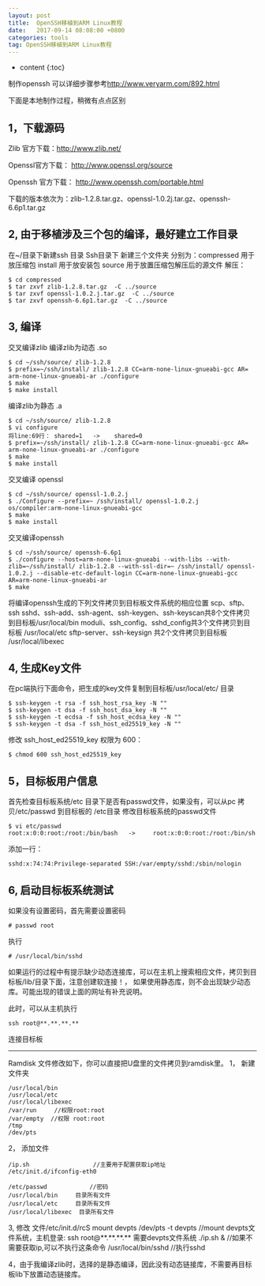 ```yaml
---
layout: post
title:  OpenSSH移植到ARM Linux教程
date:   2017-09-14 08:08:00 +0800
categories: tools
tag: OpenSSH移植到ARM Linux教程
---
```


* content
{:toc}

制作openssh 可以详细步骤参考<http://www.veryarm.com/892.html>

下面是本地制作过程，稍微有点点区别
## 1，下载源码
Zlib 官方下载：<http://www.zlib.net/>

Openssl官方下载： <http://www.openssl.org/source>

Openssh 官方下载： <http://www.openssh.com/portable.html>

 下载的版本依次为：zlib-1.2.8.tar.gz、openssl-1.0.2j.tar.gz、openssh-6.6p1.tar.gz
## 2, 由于移植涉及三个包的编译，最好建立工作目录
在~/目录下新建ssh 目录
 Ssh目录下 新建三个文件夹
 分别为：compressed 用于放压缩包  install 用于放安装包  source 用于放置压缩包解压后的源文件
 解压：
 ```
 $ cd compressed
 $ tar zxvf zlib-1.2.8.tar.gz  -C ../source
 $ tar zxvf openssl-1.0.2.j.tar.gz  -C ../source
 $ tar zxvf openssh-6.6p1.tar.gz  -C ../source
 ```
## 3, 编译
 交叉编译zlib
 编译zlib为动态 .so
 ```
 $ cd ~/ssh/source/ zlib-1.2.8
 $ prefix=~/ssh/install/ zlib-1.2.8 CC=arm-none-linux-gnueabi-gcc AR= arm-none-linux-gnueabi-ar ./configure
 $ make
 $ make install
 ```

 编译zlib为静态 .a
 ```
 $ cd ~/ssh/source/ zlib-1.2.8
 $ vi configure  
 将line:69行： shared=1   ->    shared=0
 $ prefix=~/ssh/install/ zlib-1.2.8 CC=arm-none-linux-gnueabi-gcc AR= arm-none-linux-gnueabi-ar ./configure
 $ make
 $ make install
 ```

 交叉编译 openssl
 ```
 $ cd ~/ssh/source/ openssl-1.0.2.j
 $ ./Configure --prefix=~ /ssh/install/ openssl-1.0.2.j  os/compiler:arm-none-linux-gnueabi-gcc
 $ make
 $ make install
 ```

 交叉编译openssh
 ```
 $ cd ~/ssh/source/ openssh-6.6p1
 $ ./configure --host=arm-none-linux-gnueabi --with-libs --with-zlib=~/ssh/install/ zlib-1.2.8 --with-ssl-dir=~ /ssh/install/ openssl-1.0.2.j --disable-etc-default-login CC=arm-none-linux-gnueabi-gcc AR=arm-none-linux-gnueabi-ar
 $ make
 ```

 将编译openssh生成的下列文件拷贝到目标板文件系统的相应位置
scp、sftp、ssh sshd、ssh-add、ssh-agent、ssh-keygen、ssh-keyscan共8个文件拷贝到目标板/usr/local/bin
moduli、ssh_config、sshd_config共3个文件拷贝到目标板 /usr/local/etc
sftp-server、ssh-keysign 共2个文件拷贝到目标板 /usr/local/libexec
 ## 4, 生成Key文件
在pc端执行下面命令，把生成的key文件复制到目标板/usr/local/etc/ 目录
```
$ ssh-keygen -t rsa -f ssh_host_rsa_key -N ""
$ ssh-keygen -t dsa -f ssh_host_dsa_key -N ""
$ ssh-keygen -t ecdsa -f ssh_host_ecdsa_key -N ""
$ ssh-keygen -t dsa -f ssh_host_ed25519_key -N ""
```

修改 ssh_host_ed25519_key 权限为 600：
```
$ chmod 600 ssh_host_ed25519_key
```
## 5，目标板用户信息
   首先检查目标板系统/etc 目录下是否有passwd文件，如果没有，可以从pc 拷贝/etc/passwd 到目标板的 /etc目录
   修改目标板系统的passwd文件
   ```
   $ vi etc/passwd
   root:x:0:0:root:/root:/bin/bash   ->     root:x:0:0:root:/root:/bin/sh
   ```
   添加一行：
   ```
   sshd:x:74:74:Privilege-separated SSH:/var/empty/sshd:/sbin/nologin
   ```
## 6,  启动目标板系统测试
   如果没有设置密码，首先需要设置密码
   ```
   # passwd root
   ```

   执行
   ```
   # /usr/local/bin/sshd
   ```
   如果运行的过程中有提示缺少动态连接库，可以在主机上搜索相应文件，拷贝到目标板/lib/目录下面，注意创建软连接！，
如果使用静态库，则不会出现缺少动态库。可能出现的错误上面的网址有补充说明。

此时，可以从主机执行
```
ssh root@**.**.**.**  
```
连接目标板






***

Ramdisk 文件修改如下，你可以直接把U盘里的文件拷贝到ramdisk里。
1，	新建文件夹
```
/usr/local/bin
/usr/local/etc
/usr/local/libexec
/var/run     //权限root:root
/var/empty  //权限 root:root
/tmp
/dev/pts
```
2，	添加文件
```
/ip.sh                  //主要用于配置获取ip地址
/etc/init.d/ifconfig-eth0    

/etc/passwd            //密码
/usr/local/bin     目录所有文件
/usr/local/etc     目录所有文件
/usr/local/libexec  目录所有文件
```

3, 修改
文件/etc/init.d/rcS
mount devpts /dev/pts -t devpts    //mount devpts文件系统，主机登录:  ssh root@\*\*.\*\*.\*\*.\*\*  需要devpts文件系统
./ip.sh &             //如果不需要获取ip,可以不执行这条命令
/usr/local/bin/sshd    //执行sshd

4，由于我编译zlib时，选择的是静态编译，因此没有动态链接库，不需要再目标板lib下放置动态链接库。

